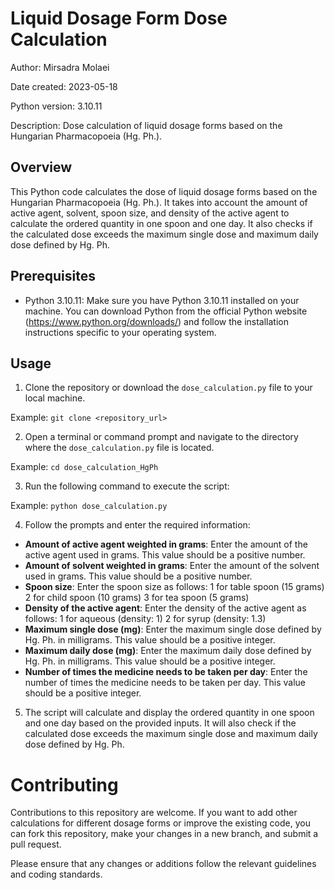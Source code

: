 # Liquid Dosage Form Dose Calculation

Author: Mirsadra Molaei  

Date created: 2023-05-18  

Python version: 3.10.11  

Description: Dose calculation of liquid dosage forms based on the Hungarian Pharmacopoeia (Hg. Ph.). 

## Overview

This Python code calculates the dose of liquid dosage forms based on the Hungarian Pharmacopoeia (Hg. Ph.). 
It takes into account the amount of active agent, solvent, spoon size, and density of the active agent to calculate the ordered quantity in one spoon and one day. It also checks if the calculated dose exceeds the maximum single dose and maximum daily dose defined by Hg. Ph.

## Prerequisites

- Python 3.10.11: Make sure you have Python 3.10.11 installed on your machine. You can download Python from the official Python website (https://www.python.org/downloads/) and follow the installation instructions specific to your operating system.

## Usage

1. Clone the repository or download the `dose_calculation.py` file to your local machine.  

Example: `git clone <repository_url>`

2. Open a terminal or command prompt and navigate to the directory where the `dose_calculation.py` file is located.  

Example: `cd dose_calculation_HgPh`

3. Run the following command to execute the script:  

Example: `python dose_calculation.py`

4. Follow the prompts and enter the required information:
* **Amount of active agent weighted in grams**: Enter the amount of the active agent used in grams. This value should be a positive number.
* **Amount of solvent weighted in grams**: Enter the amount of the solvent used in grams. This value should be a positive number.
* **Spoon size**: Enter the spoon size as follows:
    1 for table spoon (15 grams)
    2 for child spoon (10 grams)
    3 for tea spoon (5 grams)
* **Density of the active agent**: Enter the density of the active agent as follows:
    1 for aqueous (density: 1)
    2 for syrup (density: 1.3)
* **Maximum single dose (mg)**: Enter the maximum single dose defined by Hg. Ph. in milligrams. This value should be a positive integer.
* **Maximum daily dose (mg)**: Enter the maximum daily dose defined by Hg. Ph. in milligrams. This value should be a positive integer.
* **Number of times the medicine needs to be taken per day**: Enter the number of times the medicine needs to be taken per day. This value should be a positive integer.

5. The script will calculate and display the ordered quantity in one spoon and one day based on the provided inputs. It will also check if the calculated dose exceeds the maximum single dose and maximum daily dose defined by Hg. Ph.

# Contributing

Contributions to this repository are welcome. If you want to add other calculations for different dosage forms or improve the existing code, you can fork this repository, make your changes in a new branch, and submit a pull request.

Please ensure that any changes or additions follow the relevant guidelines and coding standards.

